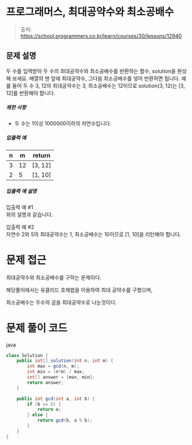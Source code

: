 # 프로그래머스, 최대공약수와 최소공배수

> 출처: https://school.programmers.co.kr/learn/courses/30/lessons/12940

## 문제 설명

두 수를 입력받아 두 수의 최대공약수와 최소공배수를 반환하는 함수, solution을 완성해 보세요. 배열의 맨 앞에 최대공약수, 그다음 최소공배수를 넣어 반환하면 됩니다. 예를 들어 두 수 3, 12의 최대공약수는 3, 최소공배수는 12이므로 solution(3, 12)는 \[3, 12\]를 반환해야 합니다.

##### 제한 사항

-   두 수는 1이상 1000000이하의 자연수입니다.

##### 입출력 예

| n   | m   | return    |
| --- | --- | --------- |
| 3   | 12  | \[3, 12\] |
| 2   | 5   | \[1, 10\] |

##### 입출력 예 설명

입출력 예 #1  
위의 설명과 같습니다.

입출력 예 #2  
자연수 2와 5의 최대공약수는 1, 최소공배수는 10이므로 \[1, 10\]을 리턴해야 합니다.

# 문제 접근

최대공약수와 최소공배수를 구하는 문제이다.

해당풀이에서는 유클리드 호제법을 이용하여 최대 공약수를 구했으며,

최소공배수는 두수의 곱을 최대공약수로 나눈것이다.

# 문제 풀이 코드

java

```java
class Solution {
    public int[] solution(int n, int m) {
        int max = gcd(n, m);
        int min = (n*m) / max;
        int[] answer = {max, min};
        return answer;
    }

    public int gcd(int a, int b) {
        if (b == 0) {
            return a;
        } else {
            return gcd(b, a % b);
        }
    }
}
```
